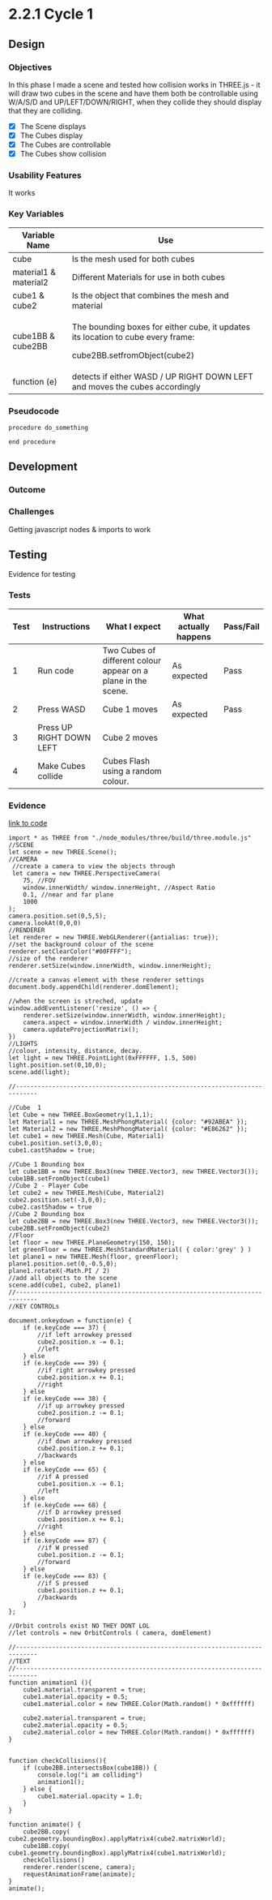 # 2.2.1 Cycle 1

## Design

### Objectives

In this phase I made a scene and tested how collision works in THREE.js - it will draw two cubes in the scene and have them both be controllable using W/A/S/D and UP/LEFT/DOWN/RIGHT, when they collide they should display that they are colliding.

* [x] The Scene displays
* [x] The Cubes display
* [x] The Cubes are controllable
* [x] The Cubes show collision

### Usability Features

It works

### Key Variables

| Variable Name         | Use                                                                                                                         |
| --------------------- | --------------------------------------------------------------------------------------------------------------------------- |
| cube                  | Is the mesh used for both cubes                                                                                             |
| material1 & material2 | Different Materials for use in both cubes                                                                                   |
| cube1 & cube2         | Is the object that combines the mesh and material                                                                           |
| cube1BB & cube2BB     | <p>The bounding boxes for either cube, it updates its location to cube  every frame:</p><p>cube2BB.setfromObject(cube2)</p> |
| function (e)          | detects if either WASD / UP RIGHT DOWN LEFT and moves the cubes accordingly                                                 |

### Pseudocode

```
procedure do_something
    
end procedure
```

## Development

### Outcome

### Challenges

Getting javascript nodes & imports to work

## Testing

Evidence for testing

### Tests

| Test | Instructions             | What I expect                                                 | What actually happens | Pass/Fail |
| ---- | ------------------------ | ------------------------------------------------------------- | --------------------- | --------- |
| 1    | Run code                 | Two Cubes of different colour appear on a plane in the scene. | As expected           | Pass      |
| 2    | Press WASD               | Cube 1 moves                                                  | As expected           | Pass      |
| 3    | Press UP RIGHT DOWN LEFT | Cube 2 moves                                                  |                       |           |
| 4    | Make Cubes collide       | Cubes Flash using a random colour.                            |                       |           |

### Evidence

[link to code](https://github.com/Ca-Hay/CollisionDetection3D)

```
import * as THREE from "./node_modules/three/build/three.module.js"
//SCENE
let scene = new THREE.Scene();
//CAMERA
 //create a camera to view the objects through 
 let camera = new THREE.PerspectiveCamera(
    75, //FOV
    window.innerWidth/ window.innerHeight, //Aspect Ratio
    0.1, //near and far plane
    1000
);
camera.position.set(0,5,5);
camera.lookAt(0,0,0)
//RENDERER
let renderer = new THREE.WebGLRenderer({antialias: true});
//set the background colour of the scene
renderer.setClearColor("#00FFFF");
//size of the renderer
renderer.setSize(window.innerWidth, window.innerHeight);

//create a canvas element with these renderer settings
document.body.appendChild(renderer.domElement);

//when the screen is streched, update
window.addEventListener('resize', () => {
    renderer.setSize(window.innerWidth, window.innerHeight);
    camera.aspect = window.innerWidth / window.innerHeight;
    camera.updateProjectionMatrix();
})
//LIGHTS
//colour, intensity, distance, decay.
let light = new THREE.PointLight(0xFFFFFF, 1.5, 500)
light.position.set(0,10,0);
scene.add(light);

//----------------------------------------------------------------------------

//Cube  1
let Cube = new THREE.BoxGeometry(1,1,1);
let Material1 = new THREE.MeshPhongMaterial( {color: "#92ABEA" });
let Material2 = new THREE.MeshPhongMaterial( {color: "#E86262" });
let cube1 = new THREE.Mesh(Cube, Material1)
cube1.position.set(3,0,0);
cube1.castShadow = true;

//Cube 1 Bounding box
let cube1BB = new THREE.Box3(new THREE.Vector3, new THREE.Vector3());
cube1BB.setFromObject(cube1)
//Cube 2 - Player Cube
let cube2 = new THREE.Mesh(Cube, Material2)
cube2.position.set(-3,0,0);
cube2.castShadow = true
//Cube 2 Bounding box
let cube2BB = new THREE.Box3(new THREE.Vector3, new THREE.Vector3());
cube2BB.setFromObject(cube2)
//Floor
let floor = new THREE.PlaneGeometry(150, 150);
let greenFloor = new THREE.MeshStandardMaterial( { color:'grey' } )
let plane1 = new THREE.Mesh(floor, greenFloor);
plane1.position.set(0,-0.5,0);
plane1.rotateX(-Math.PI / 2)
//add all objects to the scene
scene.add(cube1, cube2, plane1)
//----------------------------------------------------------------------------
//KEY CONTROLs

document.onkeydown = function(e) {
    if (e.keyCode === 37) {
        //if left arrowkey pressed
        cube2.position.x -= 0.1;
        //left
    } else 
    if (e.keyCode === 39) {
        //if right arrowkey pressed
        cube2.position.x += 0.1;
        //right
    } else
    if (e.keyCode === 38) {
        //if up arrowkey pressed
        cube2.position.z -= 0.1;
        //forward
    } else 
    if (e.keyCode === 40) {
        //if down arrowkey pressed
        cube2.position.z += 0.1;
        //backwards
    } else     
    if (e.keyCode === 65) {
        //if A pressed
        cube1.position.x -= 0.1;
        //left
    } else 
    if (e.keyCode === 68) {
        //if D arrowkey pressed
        cube1.position.x += 0.1;
        //right
    } else
    if (e.keyCode === 87) {
        //if W pressed
        cube1.position.z -= 0.1;
        //forward
    } else 
    if (e.keyCode === 83) {
        //if S pressed
        cube1.position.z += 0.1;
        //backwards
    }
};

//Orbit controls exist NO THEY DONT LOL
//let controls = new OrbitControls ( camera, domElement)

//----------------------------------------------------------------------------
//TEXT
//----------------------------------------------------------------------------
function animation1 (){
    cube1.material.transparent = true;
    cube1.material.opacity = 0.5;
    cube1.material.color = new THREE.Color(Math.random() * 0xffffff)

    cube2.material.transparent = true;
    cube2.material.opacity = 0.5;
    cube2.material.color = new THREE.Color(Math.random() * 0xffffff)
}


function checkCollisions(){
    if (cube2BB.intersectsBox(cube1BB)) {
        console.log("i am colliding")
        animation1();
    } else {
        cube1.material.opacity = 1.0;
    }
}

function animate() {
    cube2BB.copy( cube2.geometry.boundingBox).applyMatrix4(cube2.matrixWorld);
    cube1BB.copy( cube1.geometry.boundingBox).applyMatrix4(cube1.matrixWorld);
    checkCollisions()
    renderer.render(scene, camera);
    requestAnimationFrame(animate);
}
animate();
```
